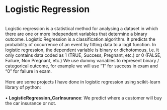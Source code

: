 # Logistic Regression
</br> Logistic regression is a statistical method for analysing a dataset in which there are one or more independent variables that determine a binary outcome. Logistic Regression is a classification algorithm.
It predicts the probability of occurrence of an event by fitting data to a logit function. In logistic regression, the dependent variable is binary or dichotomous, i.e. it only contains data coded as 1 (TRUE, Success, Pregnant, etc.) or 0 (FALSE, Failure, Non Pregnant, etc.) We use dummy variables to represent binary / categorical outcome, for example we will use “1” for success in exam and “0” for failure in exam. 
</br></br> Here are some projects I have done in logistic regression using scikit-learn library of python:
</br></br>
• **LogisticRegression_CarInsurance**: We predict where a customer will buy the car insurance or not. 
